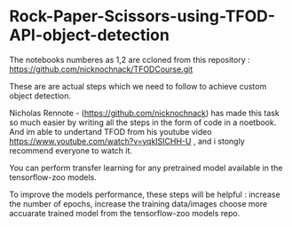 # Rock-Paper-Scissors-using-TFOD-API-object-detection


The notebooks numberes as 1,2 are ccloned from this repository : https://github.com/nicknochnack/TFODCourse.git

These are are actual steps which we need to follow to achieve custom object detection.

Nicholas Rennote - (https://github.com/nicknochnack) has made this task so much easier by writing all the steps in the form of code in a noetbook.
And im able to undertand TFOD from his youtube video https://www.youtube.com/watch?v=yqkISICHH-U , and i stongly recommend everyone to watch it.

You can perform transfer learning for any pretrained model available in the tensorflow-zoo models.

To improve the models performance, these steps will be helpful : 
      increase the number of epochs, 
      increase the training data/images
      choose more accuarate trained model from the tensorflow-zoo models repo.
      
 
